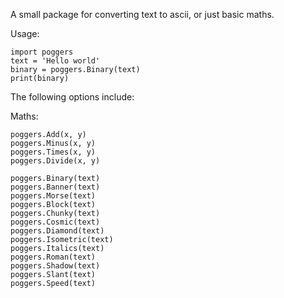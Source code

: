 A small package for converting text to ascii, or just basic maths.

Usage:

```
import poggers  
text = 'Hello world'  
binary = poggers.Binary(text)  
print(binary)
```

The following options include:


Maths:
```
poggers.Add(x, y)
poggers.Minus(x, y)
poggers.Times(x, y)
poggers.Divide(x, y)
```
```
poggers.Binary(text)
poggers.Banner(text)
poggers.Morse(text)
poggers.Block(text)
poggers.Chunky(text)
poggers.Cosmic(text)
poggers.Diamond(text)
poggers.Isometric(text)
poggers.Italics(text)
poggers.Roman(text)
poggers.Shadow(text)
poggers.Slant(text)
poggers.Speed(text)

```

